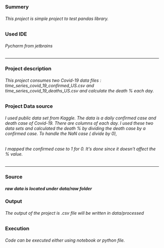 ### Summery 
###### This project is simple project to test pandas library. 

### Used IDE 
###### Pycharm from jetbrains 

---

### Project description 
###### This project consumes two Covid-19 data files : time_series_covid_19_confirmed_US.csv and time_series_covid_19_deaths_US.csv and calculate the death % each day. 

### Project Data source 
###### I used public data set from Kaggle. The data is a daily confirmed case and death case of Covid-19. ﻿﻿﻿﻿﻿There are columns of each day. I used these two data sets and calculated the death %  by dividing the death case by a confirmed case. To handle the NaN case ( divide by 0), 
###### I mapped the confirmed case to 1 for 0. It's done since it doesn't affect the % value. 

----
### Source 
##### raw data is located under data/raw folder 

### Output 
###### The output of the project is .csv file will be written in data/processed 

### Execution 
###### Code can be executed either using notebook or python file. 